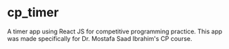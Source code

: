 # cp_timer
A timer app using React JS for competitive programming practice. This app was made specifically for Dr. Mostafa Saad Ibrahim's CP course.
